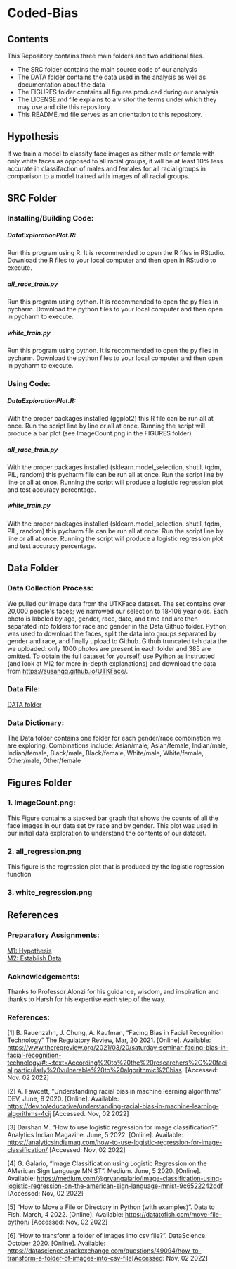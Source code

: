 # Coded-Bias

## Contents

This Repository contains three main folders and two additional files. 
 - The SRC folder contains the main source code of our analysis
 - The DATA folder contains the data used in the analysis as well as documentation about the data
 - The FIGURES folder contains all figures produced during our analysis
 - The LICENSE.md file explains to a visitor the terms under which they may use and cite this repository
 - This README.md file serves as an orientation to this repository.

## Hypothesis
If we train a model to classify face images as either male or female with only white faces as opposed to all racial groups, it will be at least 10% less accurate in classifaction of males and females for all racial groups in comparison to a model trained with images of all racial groups. 

## SRC Folder 
### Installing/Building Code:
##### DataExplorationPlot.R:
Run this program using R. It is recommended to open the R files in RStudio. Download the R files to your local computer and then open in RStudio to execute.

##### all_race_train.py
Run this program using python. It is recommended to open the py files in pycharm. Download the python files to your local computer and then open in pycharm to execute.

##### white_train.py
Run this program using python. It is recommended to open the py files in pycharm. Download the python files to your local computer and then open in pycharm to execute.


### Using Code:
##### DataExplorationPlot.R:
With the proper packages installed (ggplot2) this R file can be run all at once. Run the script line by line or all at once. Running the script will produce a bar plot (see ImageCount.png in the FIGURES folder)

##### all_race_train.py
With the proper packages installed (sklearn.model_selection, shutil, tqdm, PIL, random) this pycharm file can be run all at once. Run the script line by line or all at once. Running the script will produce a logistic regression plot and test accuracy percentage. 

##### white_train.py
With the proper packages installed (sklearn.model_selection, shutil, tqdm, PIL, random) this pycharm file can be run all at once. Run the script line by line or all at once. Running the script will produce a logistic regression plot and test accuracy percentage. 

## Data Folder
### Data Collection Process:
We pulled our image data from the UTKFace dataset. The set contains over 20,000 people's faces; we narrowed our selection to 18-106 year olds. Each photo is labeled by age, gender, race, date, and time and are then separated into folders for race and gender in the Data Github folder. Python was used to download the faces, split the data into groups separated by gender and race, and finally upload to Github. Github truncated teh data the we uploaded: only 1000 photos are present in each folder and 385 are omitted. To obtain the full dataset for yourself, use Python as instructed (and look at MI2 for more in-depth explanations) and download the data from https://susanqq.github.io/UTKFace/.

### Data File:
<a href="https://github.com/elizabeth-breslin/Coded-Bias/blob/master/DATA/">DATA folder</a>

### Data Dictionary:
The Data folder contains one folder for each gender/race combination we are exploring. Combinations include:
Asian/male, Asian/female, Indian/male, Indian/female, Black/male, Black/female, White/male, White/female, Other/male, Other/female

## Figures Folder
### 1. ImageCount.png: 
This Figure contains a stacked bar graph that shows the counts of all the face images in our data set by race and by gender. This plot was used in our initial data exploration to understand the contents of our dataset.

### 2. all_regression.png
This figure is the regression plot that is produced by the logistic regression function 

### 3. white_regression.png


## References
### Preparatory Assignments: 
<a href="https://github.com/elizabeth-breslin/Coded-Bias/blob/efc06f893a139fd6fa35b74cafa8dc1b5a5d33ab/MI1-3.pdf">M1: Hypothesis</a> <br>
<a href="https://github.com/elizabeth-breslin/Coded-Bias/blob/423f558c77c18c39c59febf9dbcbacd094c97b0f/MI2.pdf">M2: Establish Data</a>

### Acknowledgements: 
Thanks to Professor Alonzi for his guidance, wisdom, and inspiration and thanks to Harsh for his expertise each step of the way. <br> 

### References: 
[1]	B. Rauenzahn, J. Chung, A. Kaufman, “Facing Bias in Facial Recognition Technology” The Regulatory Review, Mar, 20 2021. [Online]. Available: https://www.theregreview.org/2021/03/20/saturday-seminar-facing-bias-in-facial-recognition-technology/#:~:text=According%20to%20the%20researchers%2C%20facial,particularly%20vulnerable%20to%20algorithmic%20bias. [Accessed:  Nov. 02 2022]

[2] 	A. Fawcett, “Understanding racial bias in machine learning algorithms” DEV, June, 8 2020. [Online]. Available: https://dev.to/educative/understanding-racial-bias-in-machine-learning-algorithms-4cij [Accessed. Nov, 02 2022]

[3]	Darshan M. “How to use logistic regression for image classification?”. Analytics Indian Magazine. June, 5 2022. [Online]. Available: https://analyticsindiamag.com/how-to-use-logistic-regression-for-image-classification/
	[Accessed: Nov, 02 2022]

[4]	G. Galario, “Image Classification using Logistic Regression on the AMerican Sign Language MNIST”. Medium. June, 5 2020. [Online]. Available: https://medium.com/@gryangalario/image-classification-using-logistic-regression-on-the-american-sign-language-mnist-9c6522242ddf [Accessed: Nov, 02 2022]

[5]	“How to Move a File or Directory in Python (with examples)”. Data to Fish. March, 4 2022. [Online]. Available: https://datatofish.com/move-file-python/ [Accessed: Nov, 02 2022]

[6]	“How to transform a folder of images into csv file?”. DataScience. October 2020. [Online]. Available: https://datascience.stackexchange.com/questions/49094/how-to-transform-a-folder-of-images-into-csv-file[Accessed: Nov, 02 2022]
